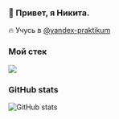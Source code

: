 ### 👋 Привет, я Никита.

 🔥 Учусь в [@yandex-praktikum](https://github.com/yandex-praktikum)  <br/>

### Мой стек

![](https://skillicons.dev/icons?i=js,html,css,babel,git,figma,nodejs,vscode&theme=light)

### GitHub stats
![GitHub stats](https://github-readme-stats.vercel.app/api/top-langs/?username=nika2pl&locale=en&theme=shadow_blue)

<!--
**nika2pl/nika2pl** is a ✨ _special_ ✨ repository because its `README.md` (this file) appears on your GitHub profile.

Here are some ideas to get you started:

- 🔭 I’m currently working on ...
- 🌱 I’m currently learning ...
- 👯 I’m looking to collaborate on ...
- 🤔 I’m looking for help with ...
- 💬 Ask me about ...
- 📫 How to reach me: ...
- 😄 Pronouns: ...
- ⚡ Fun fact: ...
-->

